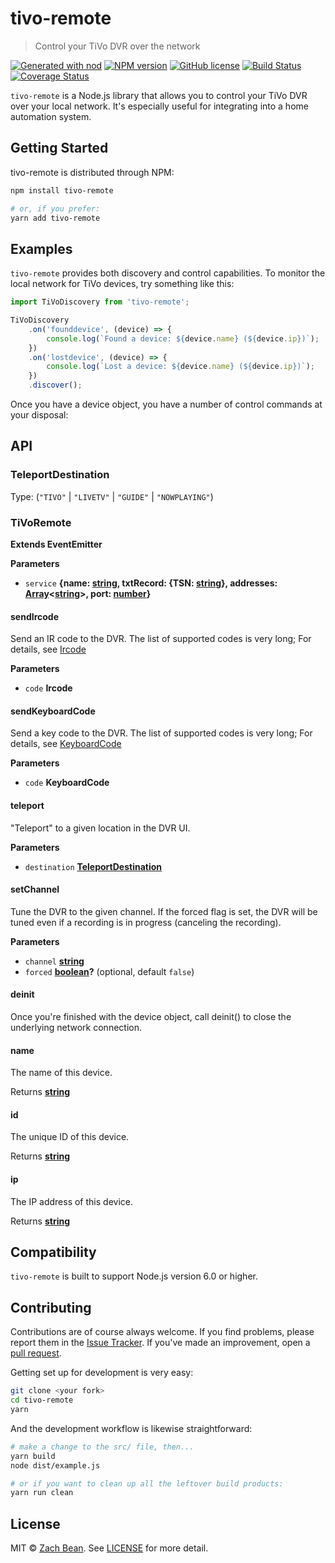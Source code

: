 # tivo-remote

> Control your TiVo DVR over the network

[![Generated with nod](https://img.shields.io/badge/generator-nod-2196F3.svg?style=flat-square)](https://github.com/diegohaz/nod)
[![NPM version](https://img.shields.io/npm/v/tivo-remote.svg?style=flat-square)](https://npmjs.org/package/tivo-remote)
[![GitHub license](https://img.shields.io/badge/license-MIT-blue.svg)](LICENSE.md)
[![Build Status](https://img.shields.io/travis/forty2/tivo-remote/master.svg?style=flat-square)](https://travis-ci.org/forty2/tivo-remote) [![Coverage Status](https://img.shields.io/codecov/c/github/forty2/tivo-remote/master.svg?style=flat-square)](https://codecov.io/gh/forty2/tivo-remote/branch/master)

`tivo-remote` is a Node.js library that allows you to control your TiVo DVR over your local network.  It's especially useful for integrating into a home automation system.

## Getting Started

tivo-remote is distributed through NPM:

```sh
npm install tivo-remote

# or, if you prefer:
yarn add tivo-remote
```

## Examples

`tivo-remote` provides both discovery and control capabilities. To monitor the local network for TiVo devices, try something like this:

```javascript
import TiVoDiscovery from 'tivo-remote';

TiVoDiscovery
    .on('founddevice', (device) => {
        console.log(`Found a device: ${device.name} (${device.ip})`);
    })
    .on('lostdevice', (device) => {
        console.log(`Lost a device: ${device.name} (${device.ip})`);
    })
    .discover();
```

Once you have a device object, you have a number of control commands at your disposal:

## API

<!-- Generated by documentation.js. Update this documentation by updating the source code. -->

### TeleportDestination

Type: (`"TIVO"` \| `"LIVETV"` \| `"GUIDE"` \| `"NOWPLAYING"`)

### TiVoRemote

**Extends EventEmitter**

**Parameters**

-   `service` **{name: [string](https://developer.mozilla.org/en-US/docs/Web/JavaScript/Reference/Global_Objects/String), txtRecord: {TSN: [string](https://developer.mozilla.org/en-US/docs/Web/JavaScript/Reference/Global_Objects/String)}, addresses: [Array](https://developer.mozilla.org/en-US/docs/Web/JavaScript/Reference/Global_Objects/Array)&lt;[string](https://developer.mozilla.org/en-US/docs/Web/JavaScript/Reference/Global_Objects/String)>, port: [number](https://developer.mozilla.org/en-US/docs/Web/JavaScript/Reference/Global_Objects/Number)}** 

#### sendIrcode

Send an IR code to the DVR. The list of supported codes
is very long; For details, see [Ircode](KEYS.md#ircode)

**Parameters**

-   `code` **Ircode** 

#### sendKeyboardCode

Send a key code to the DVR. The list of supported codes
is very long; For details, see [KeyboardCode](KEYS.md#keyboardcode)

**Parameters**

-   `code` **KeyboardCode** 

#### teleport

"Teleport" to a given location in the DVR UI.

**Parameters**

-   `destination` **[TeleportDestination](#teleportdestination)** 

#### setChannel

Tune the DVR to the given channel.  If the forced flag is set,
the DVR will be tuned even if a recording is in progress
(canceling the recording).

**Parameters**

-   `channel` **[string](https://developer.mozilla.org/en-US/docs/Web/JavaScript/Reference/Global_Objects/String)** 
-   `forced` **[boolean](https://developer.mozilla.org/en-US/docs/Web/JavaScript/Reference/Global_Objects/Boolean)?**  (optional, default `false`)

#### deinit

Once you're finished with the device object, call deinit() to close
the underlying network connection.

#### name

The name of this device.

Returns **[string](https://developer.mozilla.org/en-US/docs/Web/JavaScript/Reference/Global_Objects/String)** 

#### id

The unique ID of this device.

Returns **[string](https://developer.mozilla.org/en-US/docs/Web/JavaScript/Reference/Global_Objects/String)** 

#### ip

The IP address of this device.

Returns **[string](https://developer.mozilla.org/en-US/docs/Web/JavaScript/Reference/Global_Objects/String)** 

## Compatibility

`tivo-remote` is built to support Node.js version 6.0 or higher.

## Contributing

Contributions are of course always welcome.  If you find problems, please report them in the [Issue Tracker](http://www.github.com/forty2/tivo-remote/issues/).  If you've made an improvement, open a [pull request](http://www.github.com/forty2/tivo-remote/pulls).

Getting set up for development is very easy:

```sh
git clone <your fork>
cd tivo-remote
yarn
```

And the development workflow is likewise straightforward:

```sh
# make a change to the src/ file, then...
yarn build
node dist/example.js

# or if you want to clean up all the leftover build products:
yarn run clean
```

## License

MIT © [Zach Bean](https://github.com/forty2). See [LICENSE](LICENSE.md) for more detail.

[npm-image]: https://img.shields.io/npm/v/tivo-remote.svg?style=flat

[npm-url]: https://npmjs.org/package/tivo-remote
